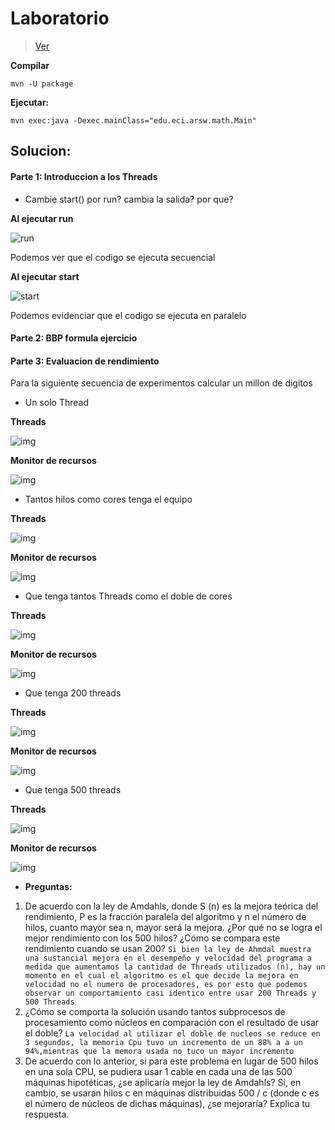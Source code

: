 # Laboratorio

> [Ver](https://eci.gitbook.io/workshops/parallelism-and-concurrency/bbp-formula)

**Compilar**

~~~
mvn -U package
~~~

**Ejecutar:**

~~~
mvn exec:java -Dexec.mainClass="edu.eci.arsw.math.Main"
~~~

## Solucion:

#### Parte 1: Introduccion a los Threads
- Cambie start() por run? cambia la salida? por que?
 
 **Al ejecutar run**
 
 ![run](img/run.jpg)
 
 Podemos ver que el codigo se ejecuta secuencial
 
 **Al ejecutar start**
 
 ![start](img/start.jpg)
 
 Podemos evidenciar que el codigo se ejecuta en paralelo

#### Parte 2: BBP formula ejercicio 
 
 
#### Parte 3: Evaluacion de rendimiento

   Para la siguiente secuencia de experimentos calcular un millon de digitos 

- Un solo Thread

 **Threads**
 
 ![img](img/hilos1.PNG)
 
 
 **Monitor de recursos**
 
 
 ![img](img/recursos1.PNG)
 
- Tantos hilos como cores tenga el equipo
 
 **Threads**
 
 ![img](img/threads_cores.PNG)
 
 **Monitor de recursos**
 
 ![img](img/recursos_cores.PNG)
 
 - Que tenga tantos Threads como el doble de cores
 
 **Threads**
 
 ![img](img/double_threads.PNG)
 
 **Monitor de recursos**
 
  ![img](img/double_recursos.PNG)
  
  - Que tenga 200 threads
  
  **Threads**
  
  ![img](img/200threads.PNG)
  
  **Monitor de recursos**
  
  ![img](img/200threadsProcesos.PNG)
  
  - Que tenga 500 threads
  
 **Threads**
 
 ![img](img/500Threads.PNG)
 
 **Monitor de recursos**
 
 ![img](img/500Monitor.PNG)
 
 - **Preguntas:**
  1. De acuerdo con la ley de Amdahls, donde S (n) es la mejora teórica del rendimiento, P es la fracción paralela del algoritmo y n el número de hilos, cuanto mayor sea n, mayor será la mejora. ¿Por qué no se logra el mejor rendimiento con los 500 hilos? ¿Cómo se compara este rendimiento cuando se usan 200?
  ` Si bien la ley de Ahmdal muestra una sustancial mejora en el desempeño y velocidad del programa a medida que aumentamos la cantidad de Threads utilizados (n), hay un momento en el cual el algoritmo es el que decide la mejora en  velocidad no el numero de procesadores, es por esto que podemos observar un comportamiento casi identico entre usar 200 Threads y 500 Threads `
  2. ¿Cómo se comporta la solución usando tantos subprocesos de procesamiento como núcleos en comparación con el resultado de usar el doble?
  `La velocidad al utilizar el doble de nucleos se reduce en 3 segundos, la memoria Cpu tuvo un incremento de un 88% a a un 94%,mientras que la memora usada no tuco un mayor incremento`
  3. De acuerdo con lo anterior, si para este problema en lugar de 500 hilos en una sola CPU, se pudiera usar 1 cable en cada una de las 500 máquinas hipotéticas, ¿se aplicaría mejor la ley de Amdahls? Si, en cambio, se usaran hilos c en máquinas distribuidas 500 / c (donde c es el número de núcleos de dichas máquinas), ¿se mejoraría? Explica tu respuesta.
